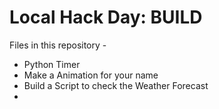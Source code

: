 # Local Hack Day: BUILD
Files in this repository - 
  * Python Timer
  * Make a Animation for your name
  * Build a Script to check the Weather Forecast
  * 
